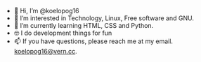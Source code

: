 - 👋 Hi, I’m @koelopog16
- 👀 I’m interested in Technology, Linux, Free software and GNU.
- 🌱 I’m currently learning HTML, CSS and Python.
- 🤓 I do development things for fun
- 📫 If you have questions, please reach me at my email. koelopog16@vern.cc.

<!---
koelopog16/koelopog16 is a ✨ special ✨ repository because its `README.md` (this file) appears on your GitHub profile.
You can click the Preview link to take a look at your changes.
--->
